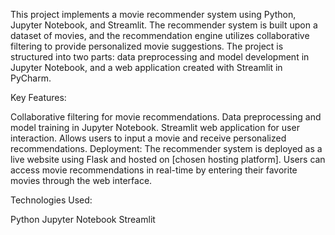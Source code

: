 This project implements a movie recommender system using Python, Jupyter Notebook, and Streamlit. 
The recommender system is built upon a dataset of movies, and the recommendation engine utilizes collaborative filtering to provide personalized movie suggestions. 
The project is structured into two parts: data preprocessing and model development in Jupyter Notebook, and a web application created with Streamlit in PyCharm.

Key Features:

Collaborative filtering for movie recommendations.
Data preprocessing and model training in Jupyter Notebook.
Streamlit web application for user interaction.
Allows users to input a movie and receive personalized recommendations.
Deployment:
The recommender system is deployed as a live website using Flask and hosted on [chosen hosting platform]. Users can access movie recommendations in real-time by entering their favorite movies through the web interface.

Technologies Used:

Python
Jupyter Notebook
Streamlit
